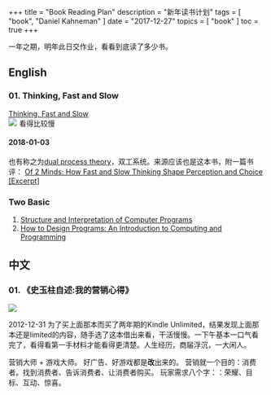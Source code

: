 +++
title = "Book Reading Plan"
description = "新年读书计划"
tags = [
    "book",
    "Daniel Kahneman"
]
date = "2017-12-27"
topics = [
    "book"
]
toc = true
+++

一年之期，明年此日交作业，看看到底读了多少书。

<!--more-->

## English

### 01. Thinking, Fast and Slow 
[Thinking, Fast and Slow](https://www.amazon.com/Thinking-Fast-Slow-Daniel-Kahneman/dp/0374533555/ref=as_li_ss_tl?ie=UTF8&qid=1514382732&sr=8-1&keywords=think+fast+and+slow+by+daniel+kahneman&linkCode=ll1&tag=gebitang-20&linkId=e82c81abbe35b32a9a9b15032ed29cc9)</br>
<a href="https://www.amazon.com/Thinking-Fast-Slow-Daniel-Kahneman/dp/0374533555/ref=as_li_ss_il?ie=UTF8&qid=1514382732&sr=8-1&keywords=think+fast+and+slow+by+daniel+kahneman&linkCode=li3&tag=gebitang-20&linkId=0da24cca4bbbaeef1fb1cb514189ebd3" target="_blank"><img border="0" src="//ws-na.amazon-adsystem.com/widgets/q?_encoding=UTF8&ASIN=0374533555&Format=_SL250_&ID=AsinImage&MarketPlace=US&ServiceVersion=20070822&WS=1&tag=gebitang-20" ></a><img src="https://ir-na.amazon-adsystem.com/e/ir?t=gebitang-20&l=li3&o=1&a=0374533555" width="1" height="1" border="0" alt="" style="border:none !important; margin:0px !important;" />
看得比较慢

#### 2018-01-03 
也有称之为[dual process theory](https://conceptually.org/concepts/dual-processing-theory)，双工系统。来源应该也是这本书，附一篇书评：
[Of 2 Minds: How Fast and Slow Thinking Shape Perception and Choice \[Excerpt\]](https://www.scientificamerican.com/article/kahneman-excerpt-thinking-fast-and-slow/)

### Two Basic
1. [Structure and Interpretation of Computer Programs](https://mitpress.mit.edu/sicp/full-text/book/book.html)
2. [How to Design Programs: An Introduction to Computing and Programming](http://www.htdp.org/2003-09-26/Book/curriculum.html)

## 中文

### 01. 《史玉柱自述:我的营销心得》

<a href="https://www.amazon.cn/dp/B00KXNH264/" target="_blank"><img src="https://images-cn.ssl-images-amazon.com/images/I/51kU9szNf-L.jpg"> </a>

2012-12-31
为了买上面那本而买了两年期的Kindle Unlimited，结果发现上面那本还是limited的内容，随手选了这本借出来看，干活慢慢。一下午基本一口气看完了，看得看第一手材料才能看得更清楚。人生经历，商届浮沉，一大闲人。

营销大师 + 游戏大师。 好广告、好游戏都是**改**出来的。
营销就一个目的：消费者。找到消费者、告诉消费者、让消费者购买。
玩家需求八个字：：荣耀、目标、互动、惊喜。

